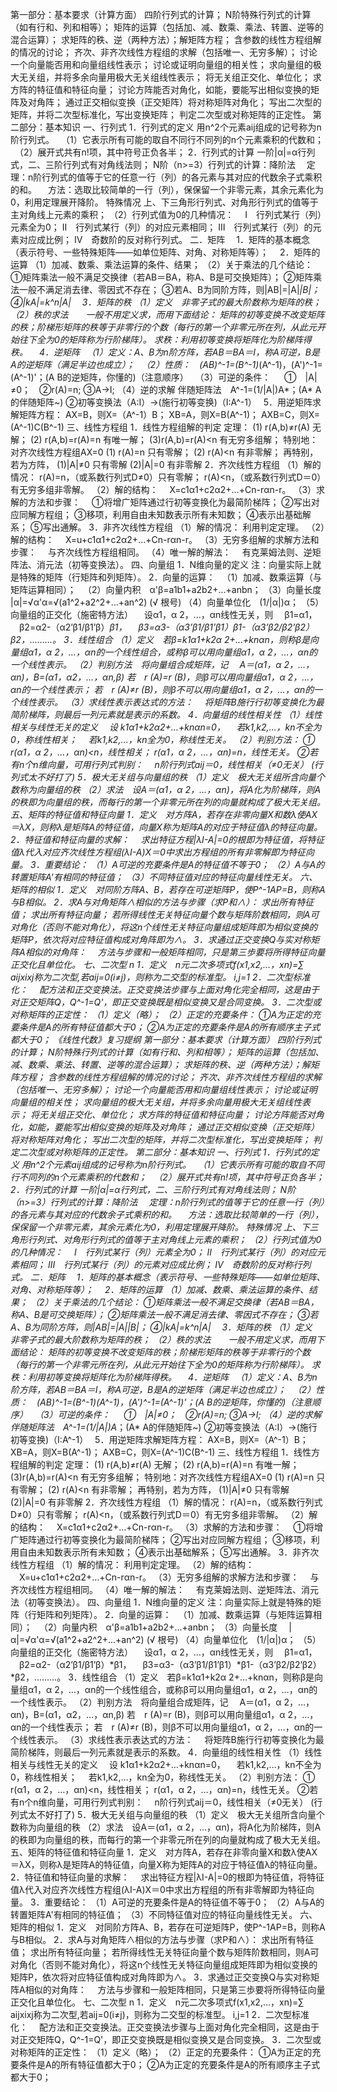 第一部分：基本要求（计算方面）
四阶行列式的计算；
N阶特殊行列式的计算（如有行和、列和相等）；
矩阵的运算（包括加、减、数乘、乘法、转置、逆等的混合运算）；
求矩阵的秩、逆（两种方法）；解矩阵方程；
含参数的线性方程组解的情况的讨论；
齐次、非齐次线性方程组的求解（包括唯一、无穷多解）；
讨论一个向量能否用和向量组线性表示；
讨论或证明向量组的相关性；
求向量组的极大无关组，并将多余向量用极大无关组线性表示；
将无关组正交化、单位化；
求方阵的特征值和特征向量；
讨论方阵能否对角化，如能，要能写出相似变换的矩阵及对角阵；
通过正交相似变换（正交矩阵）将对称矩阵对角化；
写出二次型的矩阵，并将二次型标准化，写出变换矩阵；
判定二次型或对称矩阵的正定性。
第二部分：基本知识
一、行列式
1．行列式的定义
用n^2个元素aij组成的记号称为n阶行列式。
　（1）它表示所有可能的取自不同行不同列的n个元素乘积的代数和；
　（2）展开式共有n!项，其中符号正负各半；
2．行列式的计算
一阶|α|=α行列式，二、三阶行列式有对角线法则；
N阶（n>=3）行列式的计算：降阶法
　定理：n阶行列式的值等于它的任意一行（列）的各元素与其对应的代数余子式乘积的和。
　方法：选取比较简单的一行（列），保保留一个非零元素，其余元素化为0，利用定理展开降阶。
特殊情况
上、下三角形行列式、对角形行列式的值等于主对角线上元素的乘积；
（2）行列式值为0的几种情况：
　Ⅰ　行列式某行（列）元素全为0；
Ⅱ　行列式某行（列）的对应元素相同；
Ⅲ　行列式某行（列）的元素对应成比例；
Ⅳ　奇数阶的反对称行列式。
二．矩阵
　1．矩阵的基本概念（表示符号、一些特殊矩阵――如单位矩阵、对角、对称矩阵等）；
　2．矩阵的运算
（1）加减、数乘、乘法运算的条件、结果；
（2）关于乘法的几个结论：
①矩阵乘法一般不满足交换律（若AB＝BA，称A、B是可交换矩阵）；
②矩阵乘法一般不满足消去律、零因式不存在；
③若A、B为同阶方阵，则|AB|=|A|*|B|；
④|kA|=k^n|A|
　3．矩阵的秩
（1）定义　非零子式的最大阶数称为矩阵的秩；
（2）秩的求法　　一般不用定义求，而用下面结论：
矩阵的初等变换不改变矩阵的秩；阶梯形矩阵的秩等于非零行的个数（每行的第一个非零元所在列，从此元开始往下全为0的矩阵称为行阶梯阵）。
求秩：利用初等变换将矩阵化为阶梯阵得秩。
　4．逆矩阵
　（1）定义：A、B为n阶方阵，若AB＝BA＝I，称A可逆，B是A的逆矩阵（满足半边也成立）；
　（2）性质：　(AB)^-1=(B^-1)*(A^-1)，(A')^-1=(A^-1)'；(A B的逆矩阵，你懂的)（注意顺序）
　（3）可逆的条件：
　 ①　|A|≠0；　②r(A)=n; ③A->I;
（4）逆的求解
伴随矩阵法　A^-1=(1/|A|)A*；(A* A的伴随矩阵~)
②初等变换法（A:I）->(施行初等变换)（I:A^-1）　 
5．用逆矩阵求解矩阵方程：
AX=B，则X=（A^-1）B；
XB=A，则X=B(A^-1)；
AXB=C，则X=(A^-1)C(B^-1)
三、线性方程组
1．线性方程组解的判定
定理：
(1) r(A,b)≠r(A) 无解；
(2) r(A,b)=r(A)=n 有唯一解；
(3)r(A,b)=r(A)<n 有无穷多组解；
特别地：对齐次线性方程组AX=0
(1) r(A)=n 只有零解；
(2) r(A)<n 有非零解；
再特别，若为方阵，
(1)|A|≠0 只有零解
(2)|A|=0 有非零解
2．齐次线性方程组
（1）解的情况：
r(A)=n，（或系数行列式D≠0）只有零解；
r(A)<n，（或系数行列式D＝0）有无穷多组非零解。
（2）解的结构：
　X=c1α1+c2α2+…+Cn-rαn-r。
（3）求解的方法和步骤：
　①将增广矩阵通过行初等变换化为最简阶梯阵；
②写出对应同解方程组；
③移项，利用自由未知数表示所有未知数；
④表示出基础解系；
⑤写出通解。
3．非齐次线性方程组
（1）解的情况：
利用判定定理。
（2）解的结构：
　X=u+c1α1+c2α2+…+Cn-rαn-r。
（3）无穷多组解的求解方法和步骤：
　与齐次线性方程组相同。
（4）唯一解的解法：
　有克莱姆法则、逆矩阵法、消元法（初等变换法）。
四、向量组
1．N维向量的定义
注：向量实际上就是特殊的矩阵（行矩阵和列矩阵）。
2．向量的运算：
　（1）加减、数乘运算（与矩阵运算相同）；
　（2）向量内积　α'β=a1b1+a2b2+…+anbn；
（3）向量长度　
|α|=√α'α=√(a1^2+a2^2+…+an^2) (√ 根号)
（4）向量单位化　(1/|α|)α；
（5）向量组的正交化（施密特方法）
　设α1，α 2，…，αn线性无关，则
　β1=α1，
　β2=α2-（α2’β1/β1’β）*β1，
　β3=α3-（α3’β1/β1’β1）*β1-（α3’β2/β2’β2）*β2，………。
3．线性组合
（1）定义　若β=k1α1+k2α 2+…+knαn，则称β是向量组α1，α 2，…，αn的一个线性组合，或称β可以用向量组α1，α 2，…，αn的一个线性表示。
（2）判别方法　将向量组合成矩阵，记
　A＝(α1，α 2，…，αn)，B=(α1，α2，…，αn,β)
若　r (A)=r (B)，则β可以用向量组α1，α 2，…，αn的一个线性表示；
若　r (A)≠r (B)，则β不可以用向量组α1，α 2，…，αn的一个线性表示。
（3）求线性表示表达式的方法：
　将矩阵B施行行初等变换化为最简阶梯阵，则最后一列元素就是表示的系数。
4．向量组的线性相关性
（1）线性相关与线性无关的定义
　设 k1α1+k2α2+…+knαn=0，
　若k1,k2,…，kn不全为0，称线性相关；
　若k1,k2,…，kn全为0，称线性无关。
（2）判别方法：
① r(α1，α 2，…，αn)<n，线性相关；
r(α1，α 2，…，αn)=n，线性无关。
②若有n个n维向量，可用行列式判别：
　n阶行列式aij＝0，线性相关（≠0无关） (行列式太不好打了)
5．极大无关组与向量组的秩
（1）定义　极大无关组所含向量个数称为向量组的秩
（2）求法　设A＝(α1，α 2，…，αn)，将A化为阶梯阵，则A的秩即为向量组的秩，而每行的第一个非零元所在列的向量就构成了极大无关组。
五、矩阵的特征值和特征向量
1．定义　对方阵A，若存在非零向量X和数λ使AX＝λX，则称λ是矩阵A的特征值，向量X称为矩阵A的对应于特征值λ的特征向量。
2．特征值和特征向量的求解：
　求出特征方程|λI-A|=0的根即为特征值，将特征值λ代入对应齐次线性方程组(λI-A)X＝0中求出方程组的所有非零解即为特征向量。
3．重要结论：
（1）A可逆的充要条件是A的特征值不等于0；
（2）A与A的转置矩阵A'有相同的特征值；
（3）不同特征值对应的特征向量线性无关。
六、矩阵的相似
1．定义　对同阶方阵A、B，若存在可逆矩阵P，使P^-1AP=B，则称A与B相似。
2．求A与对角矩阵∧相似的方法与步骤（求P和∧）：
求出所有特征值；
求出所有特征向量；
若所得线性无关特征向量个数与矩阵阶数相同，则A可对角化（否则不能对角化），将这n个线性无关特征向量组成矩阵即为相似变换的矩阵P，依次将对应特征值构成对角阵即为∧。
3．求通过正交变换Q与实对称矩阵A相似的对角阵：
　方法与步骤和一般矩阵相同，只是第三歩要将所得特征向量正交化且单位化。
七、二次型
n
1．定义　n元二次多项式f(x1,x2,…，xn)=∑ aijxixj称为二次型,若aij=0(i≠j)，则称为二交型的标准型。
i,j=1
2．二次型标准化：
　配方法和正交变换法。正交变换法步骤与上面对角化完全相同，这是由于对正交矩阵Q，Q^-1=Q'，即正交变换既是相似变换又是合同变换。
3．二次型或对称矩阵的正定性：
（1）定义（略）；
（2）正定的充要条件：
①A为正定的充要条件是A的所有特征值都大于0；
②A为正定的充要条件是A的所有顺序主子式都大于0；
《线性代数》复习提纲
第一部分：基本要求（计算方面）
四阶行列式的计算；
N阶特殊行列式的计算（如有行和、列和相等）；
矩阵的运算（包括加、减、数乘、乘法、转置、逆等的混合运算）；
求矩阵的秩、逆（两种方法）；解矩阵方程；
含参数的线性方程组解的情况的讨论；
齐次、非齐次线性方程组的求解（包括唯一、无穷多解）；
讨论一个向量能否用和向量组线性表示；
讨论或证明向量组的相关性；
求向量组的极大无关组，并将多余向量用极大无关组线性表示；
将无关组正交化、单位化；
求方阵的特征值和特征向量；
讨论方阵能否对角化，如能，要能写出相似变换的矩阵及对角阵；
通过正交相似变换（正交矩阵）将对称矩阵对角化；
写出二次型的矩阵，并将二次型标准化，写出变换矩阵；
判定二次型或对称矩阵的正定性。
第二部分：基本知识
一、行列式
1．行列式的定义
用n^2个元素aij组成的记号称为n阶行列式。
　（1）它表示所有可能的取自不同行不同列的n个元素乘积的代数和；
　（2）展开式共有n!项，其中符号正负各半；
2．行列式的计算
一阶|α|=α行列式，二、三阶行列式有对角线法则；
N阶（n>=3）行列式的计算：降阶法
　定理：n阶行列式的值等于它的任意一行（列）的各元素与其对应的代数余子式乘积的和。
　方法：选取比较简单的一行（列），保保留一个非零元素，其余元素化为0，利用定理展开降阶。
特殊情况
上、下三角形行列式、对角形行列式的值等于主对角线上元素的乘积；
（2）行列式值为0的几种情况：
　Ⅰ　行列式某行（列）元素全为0；
Ⅱ　行列式某行（列）的对应元素相同；
Ⅲ　行列式某行（列）的元素对应成比例；
Ⅳ　奇数阶的反对称行列式。
二．矩阵
　1．矩阵的基本概念（表示符号、一些特殊矩阵――如单位矩阵、对角、对称矩阵等）；
　2．矩阵的运算
（1）加减、数乘、乘法运算的条件、结果；
（2）关于乘法的几个结论：
①矩阵乘法一般不满足交换律（若AB＝BA，称A、B是可交换矩阵）；
②矩阵乘法一般不满足消去律、零因式不存在；
③若A、B为同阶方阵，则|AB|=|A|*|B|；
④|kA|=k^n|A|
　3．矩阵的秩
（1）定义　非零子式的最大阶数称为矩阵的秩；
（2）秩的求法　　一般不用定义求，而用下面结论：
矩阵的初等变换不改变矩阵的秩；阶梯形矩阵的秩等于非零行的个数（每行的第一个非零元所在列，从此元开始往下全为0的矩阵称为行阶梯阵）。
求秩：利用初等变换将矩阵化为阶梯阵得秩。
　4．逆矩阵
　（1）定义：A、B为n阶方阵，若AB＝BA＝I，称A可逆，B是A的逆矩阵（满足半边也成立）；
　（2）性质：　(AB)^-1=(B^-1)*(A^-1)，(A')^-1=(A^-1)'；(A B的逆矩阵，你懂的)（注意顺序）
　（3）可逆的条件：
　 ①　|A|≠0；　②r(A)=n; ③A->I;
（4）逆的求解
伴随矩阵法　A^-1=(1/|A|)A*；(A* A的伴随矩阵~)
②初等变换法（A:I）->(施行初等变换)（I:A^-1）　 
5．用逆矩阵求解矩阵方程：
AX=B，则X=（A^-1）B；
XB=A，则X=B(A^-1)；
AXB=C，则X=(A^-1)C(B^-1)
三、线性方程组
1．线性方程组解的判定
定理：
(1) r(A,b)≠r(A) 无解；
(2) r(A,b)=r(A)=n 有唯一解；
(3)r(A,b)=r(A)<n 有无穷多组解；
特别地：对齐次线性方程组AX=0
(1) r(A)=n 只有零解；
(2) r(A)<n 有非零解；
再特别，若为方阵，
(1)|A|≠0 只有零解
(2)|A|=0 有非零解
2．齐次线性方程组
（1）解的情况：
r(A)=n，（或系数行列式D≠0）只有零解；
r(A)<n，（或系数行列式D＝0）有无穷多组非零解。
（2）解的结构：
　X=c1α1+c2α2+…+Cn-rαn-r。
（3）求解的方法和步骤：
　①将增广矩阵通过行初等变换化为最简阶梯阵；
②写出对应同解方程组；
③移项，利用自由未知数表示所有未知数；
④表示出基础解系；
⑤写出通解。
3．非齐次线性方程组
（1）解的情况：
利用判定定理。
（2）解的结构：
　X=u+c1α1+c2α2+…+Cn-rαn-r。
（3）无穷多组解的求解方法和步骤：
　与齐次线性方程组相同。
（4）唯一解的解法：
　有克莱姆法则、逆矩阵法、消元法（初等变换法）。
四、向量组
1．N维向量的定义
注：向量实际上就是特殊的矩阵（行矩阵和列矩阵）。
2．向量的运算：
　（1）加减、数乘运算（与矩阵运算相同）；
　（2）向量内积　α'β=a1b1+a2b2+…+anbn；
（3）向量长度　
|α|=√α'α=√(a1^2+a2^2+…+an^2) (√ 根号)
（4）向量单位化　(1/|α|)α；
（5）向量组的正交化（施密特方法）
　设α1，α 2，…，αn线性无关，则
　β1=α1，
　β2=α2-（α2’β1/β1’β）*β1，
　β3=α3-（α3’β1/β1’β1）*β1-（α3’β2/β2’β2）*β2，………。
3．线性组合
（1）定义　若β=k1α1+k2α 2+…+knαn，则称β是向量组α1，α 2，…，αn的一个线性组合，或称β可以用向量组α1，α 2，…，αn的一个线性表示。
（2）判别方法　将向量组合成矩阵，记
　A＝(α1，α 2，…，αn)，B=(α1，α2，…，αn,β)
若　r (A)=r (B)，则β可以用向量组α1，α 2，…，αn的一个线性表示；
若　r (A)≠r (B)，则β不可以用向量组α1，α 2，…，αn的一个线性表示。
（3）求线性表示表达式的方法：
　将矩阵B施行行初等变换化为最简阶梯阵，则最后一列元素就是表示的系数。
4．向量组的线性相关性
（1）线性相关与线性无关的定义
　设 k1α1+k2α2+…+knαn=0，
　若k1,k2,…，kn不全为0，称线性相关；
　若k1,k2,…，kn全为0，称线性无关。
（2）判别方法：
① r(α1，α 2，…，αn)<n，线性相关；
r(α1，α 2，…，αn)=n，线性无关。
②若有n个n维向量，可用行列式判别：
　n阶行列式aij＝0，线性相关（≠0无关） (行列式太不好打了)
5．极大无关组与向量组的秩
（1）定义　极大无关组所含向量个数称为向量组的秩
（2）求法　设A＝(α1，α 2，…，αn)，将A化为阶梯阵，则A的秩即为向量组的秩，而每行的第一个非零元所在列的向量就构成了极大无关组。
五、矩阵的特征值和特征向量
1．定义　对方阵A，若存在非零向量X和数λ使AX＝λX，则称λ是矩阵A的特征值，向量X称为矩阵A的对应于特征值λ的特征向量。
2．特征值和特征向量的求解：
　求出特征方程|λI-A|=0的根即为特征值，将特征值λ代入对应齐次线性方程组(λI-A)X＝0中求出方程组的所有非零解即为特征向量。
3．重要结论：
（1）A可逆的充要条件是A的特征值不等于0；
（2）A与A的转置矩阵A'有相同的特征值；
（3）不同特征值对应的特征向量线性无关。
六、矩阵的相似
1．定义　对同阶方阵A、B，若存在可逆矩阵P，使P^-1AP=B，则称A与B相似。
2．求A与对角矩阵∧相似的方法与步骤（求P和∧）：
求出所有特征值；
求出所有特征向量；
若所得线性无关特征向量个数与矩阵阶数相同，则A可对角化（否则不能对角化），将这n个线性无关特征向量组成矩阵即为相似变换的矩阵P，依次将对应特征值构成对角阵即为∧。
3．求通过正交变换Q与实对称矩阵A相似的对角阵：
　方法与步骤和一般矩阵相同，只是第三歩要将所得特征向量正交化且单位化。
七、二次型
n
1．定义　n元二次多项式f(x1,x2,…，xn)=∑ aijxixj称为二次型,若aij=0(i≠j)，则称为二交型的标准型。
i,j=1
2．二次型标准化：
　配方法和正交变换法。正交变换法步骤与上面对角化完全相同，这是由于对正交矩阵Q，Q^-1=Q'，即正交变换既是相似变换又是合同变换。
3．二次型或对称矩阵的正定性：
（1）定义（略）；
（2）正定的充要条件：
①A为正定的充要条件是A的所有特征值都大于0；
②A为正定的充要条件是A的所有顺序主子式都大于0；
